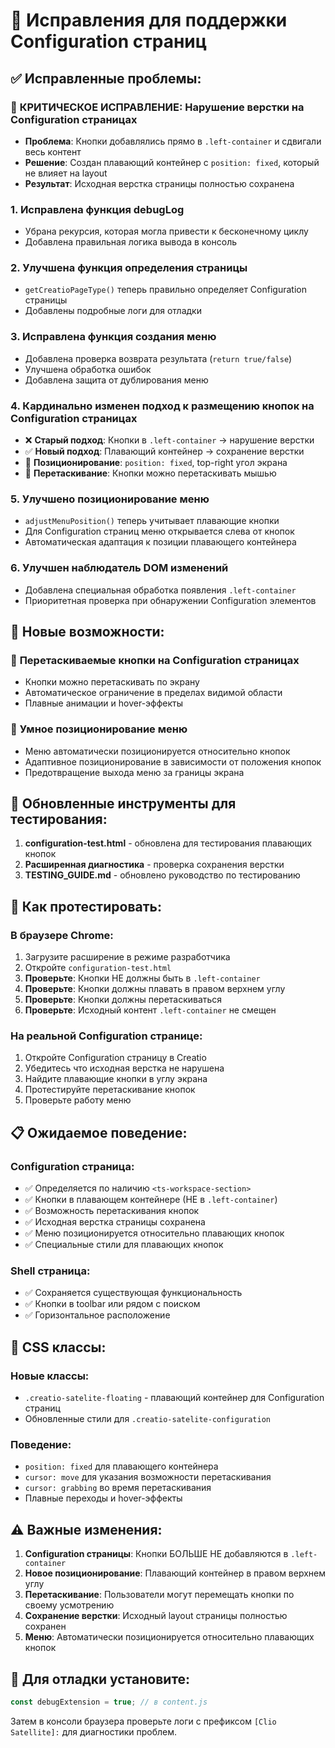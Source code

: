 # 🔧 Исправления для поддержки Configuration страниц

## ✅ Исправленные проблемы:

### 🚨 **КРИТИЧЕСКОЕ ИСПРАВЛЕНИЕ: Нарушение верстки на Configuration страницах**
- **Проблема**: Кнопки добавлялись прямо в `.left-container` и сдвигали весь контент
- **Решение**: Создан плавающий контейнер с `position: fixed`, который не влияет на layout
- **Результат**: Исходная верстка страницы полностью сохранена

### 1. **Исправлена функция debugLog**
- Убрана рекурсия, которая могла привести к бесконечному циклу
- Добавлена правильная логика вывода в консоль

### 2. **Улучшена функция определения страницы**
- `getCreatioPageType()` теперь правильно определяет Configuration страницы
- Добавлены подробные логи для отладки

### 3. **Исправлена функция создания меню**
- Добавлена проверка возврата результата (`return true/false`)
- Улучшена обработка ошибок
- Добавлена защита от дублирования меню

### 4. **Кардинально изменен подход к размещению кнопок на Configuration страницах**
- ❌ **Старый подход**: Кнопки в `.left-container` → нарушение верстки
- ✅ **Новый подход**: Плавающий контейнер → сохранение верстки
- 🎯 **Позиционирование**: `position: fixed`, top-right угол экрана
- 🔄 **Перетаскивание**: Кнопки можно перетаскивать мышью

### 5. **Улучшено позиционирование меню**
- `adjustMenuPosition()` теперь учитывает плавающие кнопки
- Для Configuration страниц меню открывается слева от кнопок
- Автоматическая адаптация к позиции плавающего контейнера

### 6. **Улучшен наблюдатель DOM изменений**
- Добавлена специальная обработка появления `.left-container`
- Приоритетная проверка при обнаружении Configuration элементов

## 🎨 Новые возможности:

### 🔄 **Перетаскиваемые кнопки на Configuration страницах**
- Кнопки можно перетаскивать по экрану
- Автоматическое ограничение в пределах видимой области
- Плавные анимации и hover-эффекты

### 📍 **Умное позиционирование меню**
- Меню автоматически позиционируется относительно кнопок
- Адаптивное позиционирование в зависимости от положения кнопок
- Предотвращение выхода меню за границы экрана

## 🧪 Обновленные инструменты для тестирования:

1. **configuration-test.html** - обновлена для тестирования плавающих кнопок
2. **Расширенная диагностика** - проверка сохранения верстки
3. **TESTING_GUIDE.md** - обновлено руководство по тестированию

## 🚀 Как протестировать:

### В браузере Chrome:
1. Загрузите расширение в режиме разработчика
2. Откройте `configuration-test.html`
3. **Проверьте**: Кнопки НЕ должны быть в `.left-container`
4. **Проверьте**: Кнопки должны плавать в правом верхнем углу
5. **Проверьте**: Кнопки должны перетаскиваться
6. **Проверьте**: Исходный контент `.left-container` не смещен

### На реальной Configuration странице:
1. Откройте Configuration страницу в Creatio
2. Убедитесь что исходная верстка не нарушена
3. Найдите плавающие кнопки в углу экрана
4. Протестируйте перетаскивание кнопок
5. Проверьте работу меню

## 📋 Ожидаемое поведение:

### Configuration страница:
- ✅ Определяется по наличию `<ts-workspace-section>`
- ✅ Кнопки в плавающем контейнере (НЕ в `.left-container`)
- ✅ Возможность перетаскивания кнопок
- ✅ Исходная верстка страницы сохранена
- ✅ Меню позиционируется относительно плавающих кнопок
- ✅ Специальные стили для плавающих кнопок

### Shell страница:
- ✅ Сохраняется существующая функциональность
- ✅ Кнопки в toolbar или рядом с поиском
- ✅ Горизонтальное расположение

## 🎯 CSS классы:

### Новые классы:
- `.creatio-satelite-floating` - плавающий контейнер для Configuration страниц
- Обновленные стили для `.creatio-satelite-configuration`

### Поведение:
- `position: fixed` для плавающего контейнера
- `cursor: move` для указания возможности перетаскивания
- `cursor: grabbing` во время перетаскивания
- Плавные переходы и hover-эффекты

## ⚠️ Важные изменения:

1. **Configuration страницы**: Кнопки БОЛЬШЕ НЕ добавляются в `.left-container`
2. **Новое позиционирование**: Плавающий контейнер в правом верхнем углу
3. **Перетаскивание**: Пользователи могут перемещать кнопки по своему усмотрению
4. **Сохранение верстки**: Исходный layout страницы полностью сохранен
5. **Меню**: Автоматически позиционируется относительно плавающих кнопок

## 🔧 Для отладки установите:

```javascript
const debugExtension = true; // в content.js
```

Затем в консоли браузера проверьте логи с префиксом `[Clio Satellite]:` для диагностики проблем.

